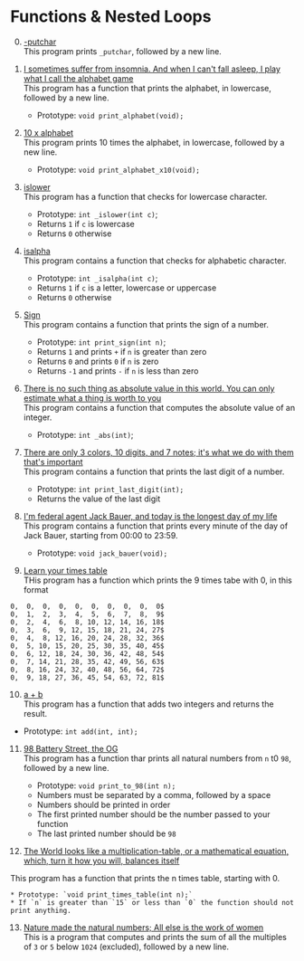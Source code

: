 # Functions & Nested Loops
0. [-putchar](./0-putchar.c)   
This program prints `_putchar`, followed by a new line.


1. [I sometimes suffer from insomnia. And when I can't fall asleep, I play what I call the alphabet game](./1-alphabet.c)   
This program has a function that prints the alphabet, in lowercase, followed by a new line.
	* Prototype: `void print_alphabet(void);`
	
2. [10 x alphabet](./2-print_alphabet_x10.c)   
This program prints 10 times the alphabet, in lowercase, followed by a new line.   
	* Prototype: `void print_alphabet_x10(void);`

3. [islower](./3-islower.c)   
This program has a function that checks for lowercase character.   

    * Prototype: `int _islower(int c)`;
    * Returns `1` if `c` is lowercase
    * Returns `0` otherwise


4. [isalpha](./4-isalpha.c)   
This program contains a function that checks for alphabetic character.

    * Prototype: `int _isalpha(int c)`;
    * Returns `1` if `c` is a letter, lowercase or uppercase
    * Returns `0` otherwise

5. [Sign](5-sign.c)   
This program contains a function that prints the sign of a number.

   * Prototype: `int print_sign(int n)`;
   * Returns `1` and prints `+` if `n` is greater than zero
   * Returns `0` and prints `0` if `n` is zero
   * Returns `-1` and prints `-` if `n` is less than zero


6. [There is no such thing as absolute value in this world. You can only estimate what a thing is worth to you](./6-abs.c)   
This program contains a function that computes the absolute value of an integer.

    * Prototype: `int _abs(int)`;

7. [There are only 3 colors, 10 digits, and 7 notes; it's what we do with them that's important](./7-print_last_digit.c)   
This program contains a function that prints the last digit of a number.

   * Prototype: `int print_last_digit(int);`
   * Returns the value of the last digit


8. [I'm federal agent Jack Bauer, and today is the longest day of my life](./8-24_hours.c)   
This program contains a function that prints every minute of the day of Jack Bauer, starting from 00:00 to 23:59.

    * Prototype: `void jack_bauer(void);`


9. [Learn your times table](./9-times_table.c)   
THis program has a function which prints the 9 times tabe with 0,
in this format    
```
0,  0,  0,  0,  0,  0,  0,  0,  0,  0$
0,  1,  2,  3,  4,  5,  6,  7,  8,  9$
0,  2,  4,  6,  8, 10, 12, 14, 16, 18$
0,  3,  6,  9, 12, 15, 18, 21, 24, 27$
0,  4,  8, 12, 16, 20, 24, 28, 32, 36$
0,  5, 10, 15, 20, 25, 30, 35, 40, 45$
0,  6, 12, 18, 24, 30, 36, 42, 48, 54$
0,  7, 14, 21, 28, 35, 42, 49, 56, 63$
0,  8, 16, 24, 32, 40, 48, 56, 64, 72$
0,  9, 18, 27, 36, 45, 54, 63, 72, 81$
```


10. [a + b](./10-add.c)   
This program has a function that adds two integers and returns the result.

   * Prototype: `int add(int, int);`



11. [98 Battery Street, the OG](./11-print_to_98.c)   
This program has a function thar prints all natural numbers from `n` t0 `98`, followed by a new line.

	* Prototype: `void print_to_98(int n);`
	* Numbers must be separated by a comma, followed by a space
	* Numbers should be printed in order
	* The first printed number should be the number passed to your function
	* The last printed number should be `98`

12. [The World looks like a multiplication-table, or a mathematical equation, which, turn it how you will, balances itself](./100-times_table.c)    

This program has a function that prints the n times table, starting with 0.

    * Prototype: `void print_times_table(int n);`
    * If `n` is greater than `15` or less than `0` the function should not print anything.


13. [Nature made the natural numbers; All else is the work of women](./101-natural.c)   
This is a program that computes and prints the sum of all the multiples of `3` or `5` below `1024` (excluded), followed by a new line.


















